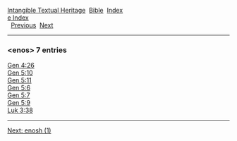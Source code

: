 [Intangible Textual Heritage](../../index)  [Bible](../index) 
[Index](index)   
[e Index](_e_)  
  [Previous](c03732)  [Next](c03734) 

------------------------------------------------------------------------

### &lt;enos&gt; 7 entries

[Gen 4:26](../kjv/gen004.htm#026)  
[Gen 5:10](../kjv/gen005.htm#010)  
[Gen 5:11](../kjv/gen005.htm#011)  
[Gen 5:6](../kjv/gen005.htm#006)  
[Gen 5:7](../kjv/gen005.htm#007)  
[Gen 5:9](../kjv/gen005.htm#009)  
[Luk 3:38](../kjv/luk003.htm#038)  

------------------------------------------------------------------------

[Next: enosh (1)](c03734)
